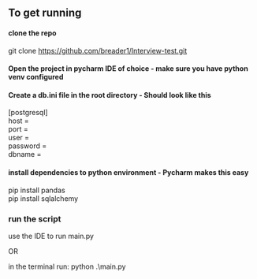 ﻿## To get running

#### clone the repo
git clone https://github.com/breader1/Interview-test.git

#### Open the project in pycharm IDE of choice - make sure you have python venv configured

#### Create a db.ini file in the root directory - Should look like this
[postgresql]<br>
host = <your-host> <br>
port = <your-port> <br>
user = <your-username> <br> 
password = <your-password> <br>
dbname = <your-dbname>


#### install dependencies to python environment - Pycharm makes this easy
pip install pandas <br>
pip install sqlalchemy

### run the script

use the IDE to run main.py <br>

OR

in the terminal run: python .\main.py

